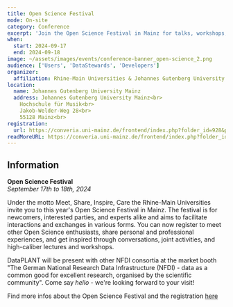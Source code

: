 ```yaml
---
title: Open Science Festival
mode: On-site
category: Conference
excerpt: 'Join the Open Science Festival in Mainz for talks, workshops, and networking. DataPLANT will be at the NFDI booth. Register now!'
when:
  start: 2024-09-17
  end: 2024-09-18
image: ~/assets/images/events/conference-banner_open-science_2.png
audience: ['Users', 'DataStewards', 'Developers']
organizer: 
  affiliation: Rhine-Main Universities & Johannes Gutenberg University Mainz
location: 
  name: Johannes Gutenberg University Mainz
  address: Johannes Gutenberg University Mainz<br>
    Hochschule für Musik<br>
    Jakob-Welder-Weg 28<br>
    55128 Mainz<br>
registration:
  url: https://converia.uni-mainz.de/frontend/index.php?folder_id=928&page_id=
readMoreURL: https://converia.uni-mainz.de/frontend/index.php?folder_id=928&page_id=
---
```



## Information

**Open Science Festival**  
*September 17th to 18th, 2024*

Under the motto Meet, Share, Inspire, Care the Rhine-Main Universities invite you to this year's Open Science Festival in Mainz. The festival is for newcomers, interested parties, and experts alike and aims to facilitate interactions and exchanges in various forms. You can now register to meet other Open Science enthusiasts, share personal and professional experiences, and get inspired through conversations, joint activities, and high-caliber lectures and workshops.

DataPLANT will be present with other NFDI consortia at the market booth "The German National Research Data Infrastructure (NFDI) - data as a common good for excellent research, organised by the scientific community". Come say *hello* - we're looking forward to your visit!

Find more infos about the Open Science Festival and the registration [here](https://converia.uni-mainz.de/frontend/index.php?folder_id=928&page_id=)


<!-- the links below are broken, i commented them out ~Kevin F -->

<!-- ## Program

<b>Program Overview Day 1</b>
<img src="https://converia.uni-mainz.de/custom/media/OpenScience/P_Day_1.png" width="359" height="598" style="border:0;" allowfullscreen="" loading="lazy" referrerpolicy="no-referrer-when-downgrade"/>


<b>Program Overview Day 2</b>
<img src="https://converia.uni-mainz.de/custom/media/OpenScience/PO_Day_2.png" width="359" height="598" style="border:0;" allowfullscreen="" loading="lazy" referrerpolicy="no-referrer-when-downgrade"/> -->
